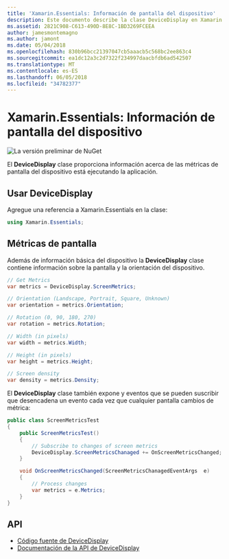 ```yaml
---
title: 'Xamarin.Essentials: Información de pantalla del dispositivo'
description: Este documento describe la clase DeviceDisplay en Xamarin.Essentials, que proporciona las métricas de pantalla para el dispositivo en el que se ejecuta la aplicación.
ms.assetid: 2821C908-C613-490D-8E8C-1BD3269FCEEA
author: jamesmontemagno
ms.author: jamont
ms.date: 05/04/2018
ms.openlocfilehash: 830b96bcc21397047cb5aaacb5c568bc2ee863c4
ms.sourcegitcommit: ea1dc12a3c2d7322f234997daacbfdb6ad542507
ms.translationtype: MT
ms.contentlocale: es-ES
ms.lasthandoff: 06/05/2018
ms.locfileid: "34782377"
---
```

# <a name="xamarinessentials-device-display-information"></a>Xamarin.Essentials: Información de pantalla del dispositivo

![La versión preliminar de NuGet](~/media/shared/pre-release.png)

El **DeviceDisplay** clase proporciona información acerca de las métricas de pantalla del dispositivo está ejecutando la aplicación.

## <a name="using-devicedisplay"></a>Usar DeviceDisplay

Agregue una referencia a Xamarin.Essentials en la clase:

```csharp
using Xamarin.Essentials;
```

## <a name="screen-metrics"></a>Métricas de pantalla

Además de información básica del dispositivo la **DeviceDisplay** clase contiene información sobre la pantalla y la orientación del dispositivo.

```csharp
// Get Metrics
var metrics = DeviceDisplay.ScreenMetrics;

// Orientation (Landscape, Portrait, Square, Unknown)
var orientation = metrics.Orientation;

// Rotation (0, 90, 180, 270)
var rotation = metrics.Rotation;

// Width (in pixels)
var width = metrics.Width;

// Height (in pixels)
var height = metrics.Height;

// Screen density
var density = metrics.Density;
```

El **DeviceDisplay** clase también expone y eventos que se pueden suscribir que desencadena un evento cada vez que cualquier pantalla cambios de métrica:

```csharp
public class ScreenMetricsTest
{
    public ScreenMetricsTest()
    {
        // Subscribe to changes of screen metrics
        DeviceDisplay.ScreenMetricsChanaged += OnScreenMetricsChanged;
    }

    void OnScreenMetricsChanged(ScreenMetricsChanagedEventArgs  e)
    {
        // Process changes
        var metrics = e.Metrics;
    }
}
```

## <a name="api"></a>API

- [Código fuente de DeviceDisplay](https://github.com/xamarin/Essentials/tree/master/Xamarin.Essentials/DeviceDisplay)
- [Documentación de la API de DeviceDisplay](xref:Xamarin.Essentials.DeviceDisplay)
